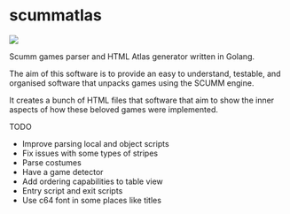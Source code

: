 # scummatlas

<img src="https://api.travis-ci.org/ktzar/scummatlas.svg?branch=master"/>

Scumm games parser and HTML Atlas generator written in Golang.

The aim of this software is to provide an easy to understand, testable, and organised software that unpacks games using the SCUMM engine.

It creates a bunch of HTML files that software that aim to show the inner aspects of how these beloved games were implemented.

TODO
- Improve parsing local and object scripts
- Fix issues with some types of stripes
- Parse costumes
- Have a game detector
- Add ordering capabilities to table view
- Entry script and exit scripts
- Use c64 font in some places like titles
